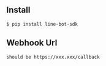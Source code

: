 Install
-------

    $ pip install line-bot-sdk
    
    
Webhook Url
-------

    should be https://xxx.xxx/callback    
    
    